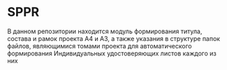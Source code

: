 # SPPR
В данном репозитории находится модуль формирования титула, состава и рамок проекта А4 и А3, а также указания в структуре папок файлов, являющимися томами проекта для автоматического формирования Индивидуальных удостоверяющих листов каждого из них
